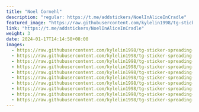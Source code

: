 ```yaml
---
title: "Noel Cornehl"
description: "regular: https://t.me/addstickers/NoelInAliceInCradle"
featured_image: "https://raw.githubusercontent.com/kylelin1998/tg-sticker-spreading-worldwide-images/main/img/99d905f8-6828-4b90-90c8-35da38760a6d.jpg"
link: "https://t.me/addstickers/NoelInAliceInCradle"
weight: 3
date: 2024-01-17T14:14:58+08:00
images:
  - https://raw.githubusercontent.com/kylelin1998/tg-sticker-spreading-worldwide-images/main/img/99d905f8-6828-4b90-90c8-35da38760a6d.jpg
  - https://raw.githubusercontent.com/kylelin1998/tg-sticker-spreading-worldwide-images/main/img/2a45a9ac-be09-4b6d-85af-6186dcf4c741.jpg
  - https://raw.githubusercontent.com/kylelin1998/tg-sticker-spreading-worldwide-images/main/img/059ef243-9f74-4a9c-baab-35980b520a94.jpg
  - https://raw.githubusercontent.com/kylelin1998/tg-sticker-spreading-worldwide-images/main/img/53d56120-e6af-48cf-bb61-7b912c8164d0.jpg
  - https://raw.githubusercontent.com/kylelin1998/tg-sticker-spreading-worldwide-images/main/img/9c2dcfb4-3c1f-4971-99db-4d932fc77d51.jpg
  - https://raw.githubusercontent.com/kylelin1998/tg-sticker-spreading-worldwide-images/main/img/dfb04f50-6217-4f55-b7a2-b073664c6563.jpg
  - https://raw.githubusercontent.com/kylelin1998/tg-sticker-spreading-worldwide-images/main/img/01f62e56-56bd-4630-9d07-2462808b3685.jpg
  - https://raw.githubusercontent.com/kylelin1998/tg-sticker-spreading-worldwide-images/main/img/87fbe8fe-be74-406a-b8e1-9bcf0671b46a.jpg
  - https://raw.githubusercontent.com/kylelin1998/tg-sticker-spreading-worldwide-images/main/img/03670c86-878f-4ea5-8b0f-519ab5b13e29.jpg
  - https://raw.githubusercontent.com/kylelin1998/tg-sticker-spreading-worldwide-images/main/img/4b835c9a-d026-449e-b33d-b97ca9e0dc71.jpg
---
```

